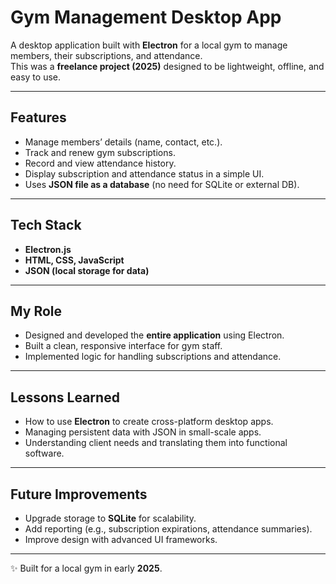 # Gym Management Desktop App  

A desktop application built with **Electron** for a local gym to manage members, their subscriptions, and attendance.  
This was a **freelance project (2025)** designed to be lightweight, offline, and easy to use.  

---

## Features  
-  Manage members’ details (name, contact, etc.).  
-  Track and renew gym subscriptions.  
-  Record and view attendance history.  
-  Display subscription and attendance status in a simple UI.  
-  Uses **JSON file as a database** (no need for SQLite or external DB).  

---

## Tech Stack  
- **Electron.js**  
- **HTML, CSS, JavaScript**  
- **JSON (local storage for data)**  

---

## My Role  
- Designed and developed the **entire application** using Electron.  
- Built a clean, responsive interface for gym staff.  
- Implemented logic for handling subscriptions and attendance.  

---

## Lessons Learned  
- How to use **Electron** to create cross-platform desktop apps.  
- Managing persistent data with JSON in small-scale apps.  
- Understanding client needs and translating them into functional software.  

---

## Future Improvements  
- Upgrade storage to **SQLite** for scalability.  
- Add reporting (e.g., subscription expirations, attendance summaries).  
- Improve design with advanced UI frameworks.  

---

✨ Built for a local gym in early **2025**.  
